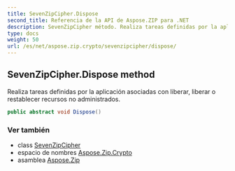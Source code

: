 ```yaml
---
title: SevenZipCipher.Dispose
second_title: Referencia de la API de Aspose.ZIP para .NET
description: SevenZipCipher método. Realiza tareas definidas por la aplicación asociadas con liberar liberar o restablecer recursos no administrados.
type: docs
weight: 50
url: /es/net/aspose.zip.crypto/sevenzipcipher/dispose/
---
```

## SevenZipCipher.Dispose method

Realiza tareas definidas por la aplicación asociadas con liberar, liberar o restablecer recursos no administrados.

```csharp
public abstract void Dispose()
```

### Ver también

* class [SevenZipCipher](../)
* espacio de nombres [Aspose.Zip.Crypto](../../sevenzipcipher/)
* asamblea [Aspose.Zip](../../../)


